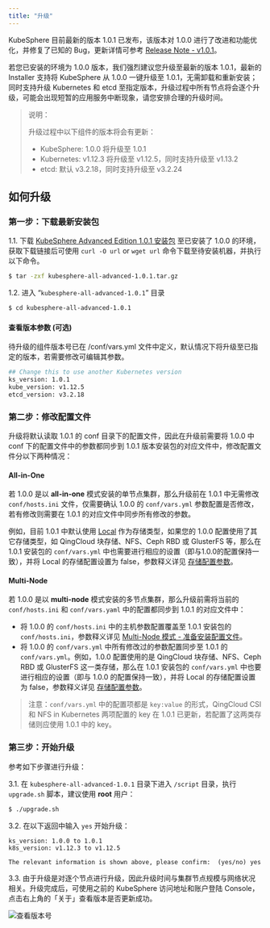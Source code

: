 ```yaml
---
title: "升级"
---
```


KubeSphere 目前最新的版本 1.0.1 已发布，该版本对 1.0.0 进行了改进和功能优化，并修复了已知的 Bug，更新详情可参考 [Release Note - v1.0.1](../../release/release-v101)。

若您已安装的环境为 1.0.0 版本，我们强烈建议您升级至最新的版本 1.0.1，最新的 Installer 支持将 KubeSphere 从 1.0.0 一键升级至 1.0.1，无需卸载和重新安装；同时支持升级 Kubernetes 和 etcd 至指定版本，升级过程中所有节点将会逐个升级，可能会出现短暂的应用服务中断现象，请您安排合理的升级时间。

> 说明：
>
> 升级过程中以下组件的版本将会有更新：
> - KubeSphere: 1.0.0 将升级至 1.0.1
> - Kubernetes: v1.12.3 将升级至 v1.12.5，同时支持升级至 v1.13.2
> - etcd: 默认 v3.2.18，同时支持升级至 v3.2.24

## 如何升级

### 第一步：下载最新安装包

1.1. 下载 [KubeSphere Advanced Edition 1.0.1 安装包](https://kubesphere.io/download) 至已安装了 1.0.0 的环境，获取下载链接后可使用 `curl -O url` or `wget url` 命令下载至待安装机器，并执行以下命令。

```bash
$ tar -zxf kubesphere-all-advanced-1.0.1.tar.gz
```

1.2. 进入 “`kubesphere-all-advanced-1.0.1`” 目录

```bash
$ cd kubesphere-all-advanced-1.0.1
```

#### 查看版本参数 (可选)

待升级的组件版本号已在  /conf/vars.yml 文件中定义，默认情况下将升级至已指定的版本，若需要修改可编辑其参数。

```bash
## Change this to use another Kubernetes version
ks_version: 1.0.1
kube_version: v1.12.5
etcd_version: v3.2.18
```

### 第二步：修改配置文件 

升级将默认读取 1.0.1 的 conf 目录下的配置文件，因此在升级前需要将 1.0.0 中 conf 下的配置文件中的参数都同步到 1.0.1 版本安装包的对应文件中，修改配置文件分以下两种情况：

#### All-in-One

若 1.0.0 是以 **all-in-one** 模式安装的单节点集群，那么升级前在 1.0.1 中无需修改 `conf/hosts.ini` 文件，仅需要确认 1.0.0 的 `conf/vars.yml` 参数配置是否修改，若有修改则需要在 1.0.1 的对应文件中同步所有修改的参数。

例如，目前 1.0.1 中默认使用 [Local](https://kubernetes.io/docs/concepts/storage/volumes/#local) 作为存储类型，如果您的 1.0.0 配置使用了其它存储类型，如 QingCloud 块存储、NFS、Ceph RBD 或 GlusterFS 等，那么在 1.0.1 安装包的 `conf/vars.yml` 中也需要进行相应的设置（即与1.0.0的配置保持一致），并将 Local 的存储配置设置为 false，参数释义详见 [存储配置参数](../storage-configuration)。

#### Multi-Node 

若 1.0.0 是以 **multi-node** 模式安装的多节点集群，那么升级前需将当前的 `conf/hosts.ini` 和 `conf/vars.yaml` 中的配置都同步到 1.0.1 的对应文件中：
   - 将 1.0.0 的 `conf/hosts.ini` 中的主机参数配置覆盖至 1.0.1 安装包的 `conf/hosts.ini`，参数释义详见 [Multi-Node 模式 - 准备安装配置文件](../multi-node)。
   - 将 1.0.0 的 `conf/vars.yml` 中所有修改过的参数配置同步至 1.0.1 的 `conf/vars.yml`。例如，1.0.0 配置使用的是 QingCloud 块存储、NFS、Ceph RBD 或 GlusterFS 这一类存储，那么在 1.0.1 安装包的 `conf/vars.yml` 中也要进行相应的设置（即与 1.0.0 的配置保持一致），并将 Local 的存储配置设置为 false，参数释义详见 [存储配置参数](../storage-configuration)。 

> 注意：`conf/vars.yml` 中的配置项都是 `key:value` 的形式，QingCloud CSI 和 NFS in Kubernetes 两项配置的 key 在 1.0.1 已更新，若配置了这两类存储则应使用 1.0.1 中的 key。

### 第三步：开始升级

参考如下步骤进行升级：

3.1. 在 `kubesphere-all-advanced-1.0.1` 目录下进入 `/script` 目录，执行 `upgrade.sh` 脚本，建议使用 **root** 用户：

```bash
$ ./upgrade.sh
```

3.2. 在以下返回中输入 `yes` 开始升级：

```
ks_version: 1.0.0 to 1.0.1
k8s_version: v1.12.3 to v1.12.5

The relevant information is shown above, please confirm:  (yes/no) yes
```

3.3. 由于升级是对逐个节点进行升级，因此升级时间与集群节点规模与网络状况相关。升级完成后，可使用之前的 KubeSphere 访问地址和账户登陆 Console，点击右上角的「关于」查看版本是否更新成功。

![查看版本号](/advanced-1.0.1.png)